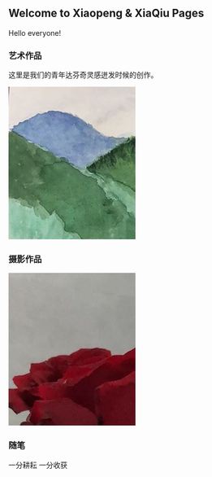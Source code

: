 ## Welcome to Xiaopeng & XiaQiu Pages

Hello everyone!


### 艺术作品

这里是我们的青年达芬奇灵感迸发时候的创作。

![Image](im_202003133.jpg)

### 摄影作品

![Image](im_202003134.jpg)

### 随笔

一分耕耘 一分收获
